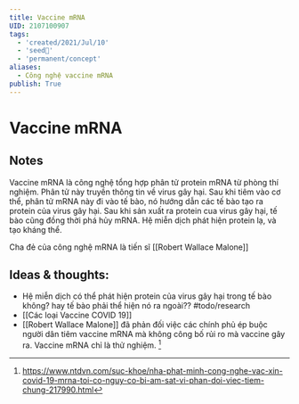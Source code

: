 ```yaml
---
title: Vaccine mRNA
UID: 2107100907
tags:
  - 'created/2021/Jul/10'
  - 'seed🥜'
  - 'permanent/concept'
aliases:
  - Công nghệ vaccine mRNA
publish: True
---
```

# Vaccine mRNA

## Notes
Vaccine mRNA là công nghệ tổng hợp phân tử protein mRNA từ phòng thí nghiệm. Phân tử này truyền thông tin về virus gây hại. Sau khi tiêm vào cơ thể, phân tử mRNA này đi vào tế bào, nó hướng dẫn các tế bào tạo ra protein của virus gây hại. Sau khi sản xuất ra protein cua virus gây hại, tế bào cũng đồng thời phá hủy mRNA. Hệ miễn dịch phát hiện protein lạ, và tạo kháng thể.

Cha đẻ của công nghệ mRNA là tiến sĩ [[Robert Wallace Malone]]

## Ideas & thoughts:
- Hệ miễn dịch có thể phát hiện protein của virus gây hại trong tế bào không? hay tế bào phải thể hiện nó ra ngoài?? #todo/research 
- [[Các loại Vaccine COVID 19]]
- [[Robert Wallace Malone]] đã phản đối việc các chính phủ ép buộc người dân tiêm vaccine mRNA mà không công bố rủi ro mà vaccine gây ra. Vaccine mRNA chỉ là thử nghiệm. [^1]

[^1]: https://www.ntdvn.com/suc-khoe/nha-phat-minh-cong-nghe-vac-xin-covid-19-mrna-toi-co-nguy-co-bi-am-sat-vi-phan-doi-viec-tiem-chung-217990.html
